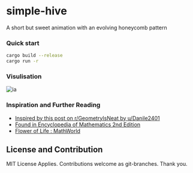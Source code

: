 # simple-hive
A short but sweet animation with an evolving honeycomb pattern

### Quick start

```bash
cargo build --release
cargo run -r
```

### Visulisation

![ia](example_img/gif_1.gif)

### Inspiration and Further Reading

- [Inspired by this post on r/GeometryIsNeat by u/Danile2401](https://www.reddit.com/r/GeometryIsNeat/comments/zzj38u/circles_growing_in_place/)
- [Found in Encyclopedia of Mathematics 2nd Edition](https://books.google.com.au/books?id=D_XKBQAAQBAJ&pg=PA1079&redir_esc=y#v=onepage&q&f=false)
- [Flower of Life : MathWorld](https://mathworld.wolfram.com/FlowerofLife.html)

## License and Contribution

MIT License Applies.
Contributions welcome as git-branches.
Thank you.
